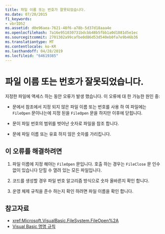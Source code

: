 ```yaml
---
title: 파일 이름 또는 번호가 잘못되었습니다.
ms.date: 07/20/2015
f1_keywords:
- vbrID52
ms.assetid: d0e96aea-7621-48f6-a78b-5d37d18aaa4e
ms.openlocfilehash: 7a16e951030731bdcbb48b5fbb1a0d1881d5e1ec
ms.sourcegitcommit: 2701302a99cafbe0d86d53d540eb0fa7e9b46b36
ms.translationtype: MT
ms.contentlocale: ko-KR
ms.lasthandoff: 04/28/2019
ms.locfileid: "64619385"
---
```

# <a name="bad-file-name-or-number"></a>파일 이름 또는 번호가 잘못되었습니다.
지정한 파일에 액세스 하는 동안 오류가 발생 했습니다. 이 오류에 대 한 가능한 원인 중:  
  
- 문에서 참조에서 지정 되지 않은 파일 이름 또는 번호를 사용 하 여 파일에는 `FileOpen` 문이나는에 지정 된을 `FileOpen` 문을 하지만 이후에 닫힙니다.  
  
- 문이 파일 번호의 범위를 벗어난 숫자로 파일을 참조 합니다.  
  
- 문에 파일 이름 또는 유효 하지 않은 숫자를 가리킵니다.  
  
## <a name="to-correct-this-error"></a>이 오류를 해결하려면  
  
1. 파일 이름에 지정 해야는 `FileOpen` 문입니다. 호출 하는 경우는 `FileClose` 문 인수 없이 있습니다 닫힐 수 열려 있는 모든 파일입니다.  
  
2. 코드를 생성할 경우 파일 번호 알고리즘 방식으로 숫자 올바른지 확인 합니다.  
  
3. 운영 체제 규칙을 준수 하는지 확인 하려면 파일 이름을 확인 합니다.  
  
## <a name="see-also"></a>참고자료

- <xref:Microsoft.VisualBasic.FileSystem.FileOpen%2A>
- [Visual Basic 명명 규칙](../../../visual-basic/programming-guide/program-structure/naming-conventions.md)
